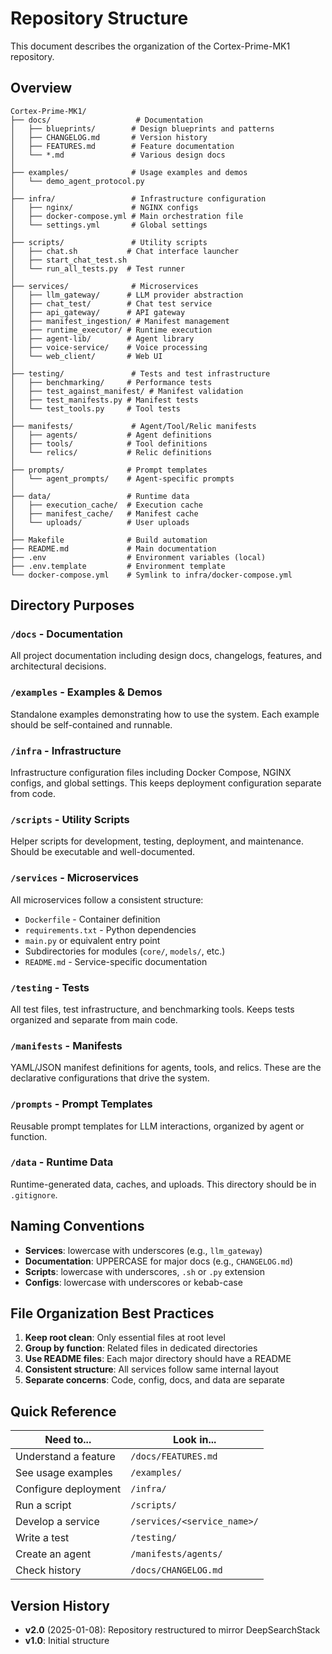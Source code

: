 # Repository Structure

This document describes the organization of the Cortex-Prime-MK1 repository.

## Overview

```
Cortex-Prime-MK1/
├── docs/                   # Documentation
│   ├── blueprints/        # Design blueprints and patterns
│   ├── CHANGELOG.md       # Version history
│   ├── FEATURES.md        # Feature documentation
│   └── *.md               # Various design docs
│
├── examples/              # Usage examples and demos
│   └── demo_agent_protocol.py
│
├── infra/                 # Infrastructure configuration
│   ├── nginx/             # NGINX configs
│   ├── docker-compose.yml # Main orchestration file
│   └── settings.yml       # Global settings
│
├── scripts/               # Utility scripts
│   ├── chat.sh           # Chat interface launcher
│   ├── start_chat_test.sh
│   └── run_all_tests.py  # Test runner
│
├── services/              # Microservices
│   ├── llm_gateway/      # LLM provider abstraction
│   ├── chat_test/        # Chat test service
│   ├── api_gateway/      # API gateway
│   ├── manifest_ingestion/ # Manifest management
│   ├── runtime_executor/ # Runtime execution
│   ├── agent-lib/        # Agent library
│   ├── voice-service/    # Voice processing
│   └── web_client/       # Web UI
│
├── testing/               # Tests and test infrastructure
│   ├── benchmarking/     # Performance tests
│   ├── test_against_manifest/ # Manifest validation
│   ├── test_manifests.py # Manifest tests
│   └── test_tools.py     # Tool tests
│
├── manifests/             # Agent/Tool/Relic manifests
│   ├── agents/           # Agent definitions
│   ├── tools/            # Tool definitions
│   └── relics/           # Relic definitions
│
├── prompts/              # Prompt templates
│   └── agent_prompts/    # Agent-specific prompts
│
├── data/                 # Runtime data
│   ├── execution_cache/  # Execution cache
│   ├── manifest_cache/   # Manifest cache
│   └── uploads/          # User uploads
│
├── Makefile              # Build automation
├── README.md             # Main documentation
├── .env                  # Environment variables (local)
├── .env.template         # Environment template
└── docker-compose.yml    # Symlink to infra/docker-compose.yml

```

## Directory Purposes

### `/docs` - Documentation
All project documentation including design docs, changelogs, features, and architectural decisions.

### `/examples` - Examples & Demos
Standalone examples demonstrating how to use the system. Each example should be self-contained and runnable.

### `/infra` - Infrastructure
Infrastructure configuration files including Docker Compose, NGINX configs, and global settings. This keeps deployment configuration separate from code.

### `/scripts` - Utility Scripts
Helper scripts for development, testing, deployment, and maintenance. Should be executable and well-documented.

### `/services` - Microservices
All microservices follow a consistent structure:
- `Dockerfile` - Container definition
- `requirements.txt` - Python dependencies
- `main.py` or equivalent entry point
- Subdirectories for modules (`core/`, `models/`, etc.)
- `README.md` - Service-specific documentation

### `/testing` - Tests
All test files, test infrastructure, and benchmarking tools. Keeps tests organized and separate from main code.

### `/manifests` - Manifests
YAML/JSON manifest definitions for agents, tools, and relics. These are the declarative configurations that drive the system.

### `/prompts` - Prompt Templates
Reusable prompt templates for LLM interactions, organized by agent or function.

### `/data` - Runtime Data
Runtime-generated data, caches, and uploads. This directory should be in `.gitignore`.

## Naming Conventions

- **Services**: lowercase with underscores (e.g., `llm_gateway`)
- **Documentation**: UPPERCASE for major docs (e.g., `CHANGELOG.md`)
- **Scripts**: lowercase with underscores, `.sh` or `.py` extension
- **Configs**: lowercase with underscores or kebab-case

## File Organization Best Practices

1. **Keep root clean**: Only essential files at root level
2. **Group by function**: Related files in dedicated directories
3. **Use README files**: Each major directory should have a README
4. **Consistent structure**: All services follow same internal layout
5. **Separate concerns**: Code, config, docs, and data are separate

## Quick Reference

| Need to... | Look in... |
|------------|-----------|
| Understand a feature | `/docs/FEATURES.md` |
| See usage examples | `/examples/` |
| Configure deployment | `/infra/` |
| Run a script | `/scripts/` |
| Develop a service | `/services/<service_name>/` |
| Write a test | `/testing/` |
| Create an agent | `/manifests/agents/` |
| Check history | `/docs/CHANGELOG.md` |

## Version History

- **v2.0** (2025-01-08): Repository restructured to mirror DeepSearchStack
- **v1.0**: Initial structure
